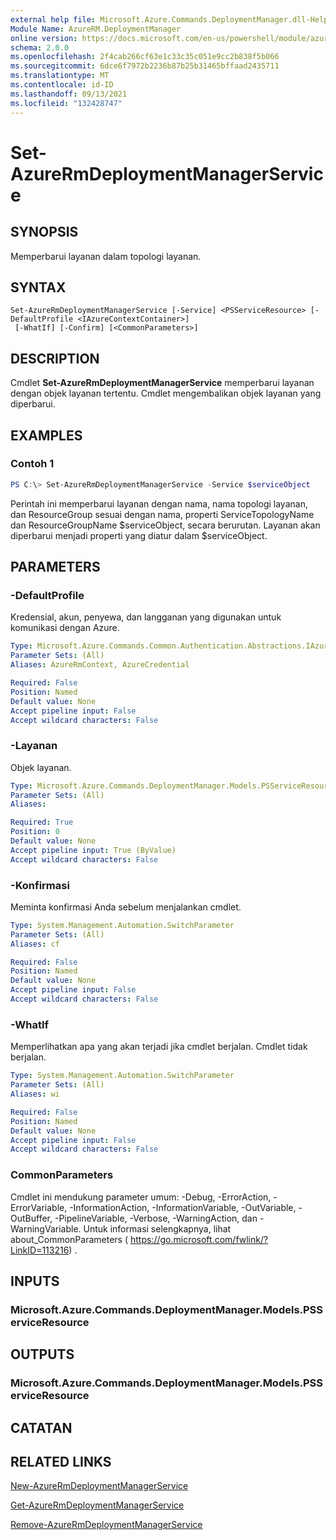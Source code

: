 ```yaml
---
external help file: Microsoft.Azure.Commands.DeploymentManager.dll-Help.xml
Module Name: AzureRM.DeploymentManager
online version: https://docs.microsoft.com/en-us/powershell/module/azurerm.deploymentmanager/set-azurermdeploymentmanagerservice
schema: 2.0.0
ms.openlocfilehash: 2f4cab266cf63e1c33c35c051e9cc2b838f5b066
ms.sourcegitcommit: 6dce6f7972b2236b87b25b31465bffaad2435711
ms.translationtype: MT
ms.contentlocale: id-ID
ms.lasthandoff: 09/13/2021
ms.locfileid: "132428747"
---
```

# Set-AzureRmDeploymentManagerService

## SYNOPSIS
Memperbarui layanan dalam topologi layanan.

## SYNTAX

```
Set-AzureRmDeploymentManagerService [-Service] <PSServiceResource> [-DefaultProfile <IAzureContextContainer>]
 [-WhatIf] [-Confirm] [<CommonParameters>]
```

## DESCRIPTION
Cmdlet **Set-AzureRmDeploymentManagerService** memperbarui layanan dengan objek layanan tertentu.
Cmdlet mengembalikan objek layanan yang diperbarui.

## EXAMPLES

### Contoh 1
```powershell
PS C:\> Set-AzureRmDeploymentManagerService -Service $serviceObject
```

Perintah ini memperbarui layanan dengan nama, nama topologi layanan, dan ResourceGroup sesuai dengan nama, properti ServiceTopologyName dan ResourceGroupName $serviceObject, secara berurutan.
Layanan akan diperbarui menjadi properti yang diatur dalam $serviceObject.

## PARAMETERS

### -DefaultProfile
Kredensial, akun, penyewa, dan langganan yang digunakan untuk komunikasi dengan Azure.

```yaml
Type: Microsoft.Azure.Commands.Common.Authentication.Abstractions.IAzureContextContainer
Parameter Sets: (All)
Aliases: AzureRmContext, AzureCredential

Required: False
Position: Named
Default value: None
Accept pipeline input: False
Accept wildcard characters: False
```

### -Layanan
Objek layanan.

```yaml
Type: Microsoft.Azure.Commands.DeploymentManager.Models.PSServiceResource
Parameter Sets: (All)
Aliases:

Required: True
Position: 0
Default value: None
Accept pipeline input: True (ByValue)
Accept wildcard characters: False
```

### -Konfirmasi
Meminta konfirmasi Anda sebelum menjalankan cmdlet.

```yaml
Type: System.Management.Automation.SwitchParameter
Parameter Sets: (All)
Aliases: cf

Required: False
Position: Named
Default value: None
Accept pipeline input: False
Accept wildcard characters: False
```

### -WhatIf
Memperlihatkan apa yang akan terjadi jika cmdlet berjalan. Cmdlet tidak berjalan.

```yaml
Type: System.Management.Automation.SwitchParameter
Parameter Sets: (All)
Aliases: wi

Required: False
Position: Named
Default value: None
Accept pipeline input: False
Accept wildcard characters: False
```

### CommonParameters
Cmdlet ini mendukung parameter umum: -Debug, -ErrorAction, -ErrorVariable, -InformationAction, -InformationVariable, -OutVariable, -OutBuffer, -PipelineVariable, -Verbose, -WarningAction, dan -WarningVariable. Untuk informasi selengkapnya, lihat about_CommonParameters ( https://go.microsoft.com/fwlink/?LinkID=113216) .

## INPUTS

### Microsoft.Azure.Commands.DeploymentManager.Models.PSServiceResource

## OUTPUTS

### Microsoft.Azure.Commands.DeploymentManager.Models.PSServiceResource

## CATATAN

## RELATED LINKS

[New-AzureRmDeploymentManagerService](./New-AzureRmDeploymentManagerService.md)

[Get-AzureRmDeploymentManagerService](./Set-AzureRmDeploymentManagerService.md)

[Remove-AzureRmDeploymentManagerService](./Remove-AzureRmDeploymentManagerService.md)